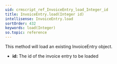 ```yaml
---
uid: crmscript_ref_InvoiceEntry_load_Integer_id
title: InvoiceEntry.load(Integer id)
intellisense: InvoiceEntry.load
sortOrder: 432
keywords: load(Integer)
so.topic: reference
---
```


This method will load an existing InvoiceEntry object.


* **id:** The id of the invoice entry to be loaded


